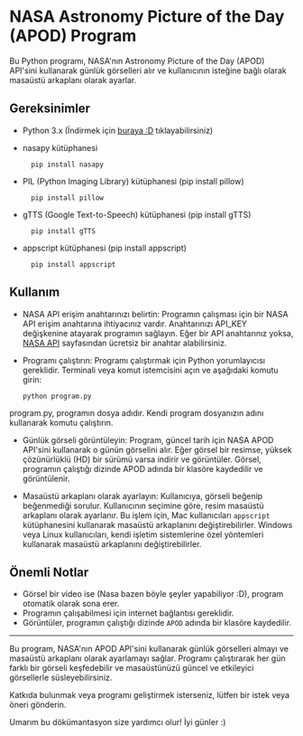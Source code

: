 # NASA Astronomy Picture of the Day (APOD) Program

Bu Python programı, NASA'nın Astronomy Picture of the Day (APOD) API'sini kullanarak günlük görselleri alır ve kullanıcının isteğine bağlı olarak masaüstü arkaplanı olarak ayarlar.

## Gereksinimler

- Python 3.x  (İndirmek için [buraya :D](https://www.python.org/downloads/macos/) tıklayabilirsiniz)
- nasapy kütüphanesi

        pip install nasapy
- PIL (Python Imaging Library) kütüphanesi (pip install pillow)

        pip install pillow
- gTTS (Google Text-to-Speech) kütüphanesi (pip install gTTS)

        pip install gTTS
- appscript kütüphanesi (pip install appscript)

        pip install appscript

## Kullanım

- NASA API erişim anahtarınızı belirtin:
  Programın çalışması için bir NASA API erişim anahtarına ihtiyacınız vardır. Anahtarınızı API_KEY değişkenine atayarak programın sağlayın. Eğer bir API anahtarınız yoksa, [NASA API](https://api.nasa.gov/) sayfasından ücretsiz bir anahtar alabilirsiniz.
  
- Programı çalıştırın:
  Programı çalıştırmak için Python yorumlayıcısı gereklidir. Terminali veya komut istemcisini açın ve aşağıdaki komutu girin:

      python program.py
program.py, programın dosya adıdır. Kendi program dosyanızın adını kullanarak komutu çalıştırın.

- Günlük görseli görüntüleyin:
  Program, güncel tarih için NASA APOD API'sini kullanarak o günün görselini alır. Eğer görsel bir resimse, yüksek çözünürlüklü (HD) bir sürümü varsa indirir ve görüntüler. Görsel, programın çalıştığı dizinde APOD adında bir klasöre kaydedilir ve görüntülenir.

- Masaüstü arkaplanı olarak ayarlayın:
  Kullanıcıya, görseli beğenip beğenmediği sorulur. Kullanıcının seçimine göre, resim masaüstü arkaplanı olarak ayarlanır. Bu işlem için, Mac kullanıcıları `appscript` kütüphanesini kullanarak masaüstü arkaplanını değiştirebilirler. Windows veya Linux kullanıcıları, kendi işletim sistemlerine özel yöntemleri kullanarak masaüstü arkaplanını değiştirebilirler.


## Önemli Notlar

- Görsel bir video ise (Nasa bazen böyle şeyler yapabiliyor :D), program otomatik olarak sona erer.
- Programın çalışabilmesi için internet bağlantısı gereklidir.
- Görüntüler, programın çalıştığı dizinde `APOD` adında bir klasöre kaydedilir.

---

Bu program, NASA'nın APOD API'sini kullanarak günlük görselleri almayı ve masaüstü arkaplanı olarak ayarlamayı sağlar. Programı çalıştırarak her gün farklı bir görseli keşfedebilir ve masaüstünüzü güncel ve etkileyici görsellerle süsleyebilirsiniz.

Katkıda bulunmak veya programı geliştirmek isterseniz, lütfen bir istek veya öneri gönderin.

Umarım bu dökümantasyon size yardımcı olur! İyi günler :)
